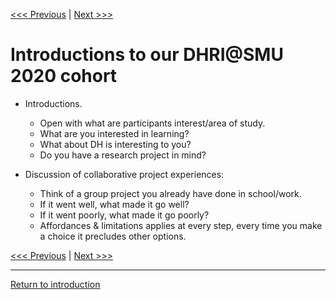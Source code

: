 
[<<< Previous](logistics.md) | [Next >>>](DHRI.md) 

# Introductions to our DHRI@SMU 2020 cohort

* Introductions. 
    * Open with what are participants interest/area of study.  
    * What are you interested in learning? 
    * What about DH is interesting to you?  
    * Do you have a research project in mind? 

*  Discussion of collaborative project experiences:  
    * Think of a group project you already have done in school/work. 
    * If it went well, what made it go well? 
    * If it went poorly, what made it go poorly? 
    * Affordances & limitations applies at every step, every time you make a choice it precludes other options.  


[<<< Previous](logistics.md) | [Next >>>](DHRI.md)   

----
[Return to introduction](https://github.com/SouthernMethodistUniversity/intro)


